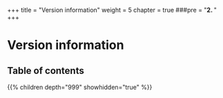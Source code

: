 +++
title = "Version information"
weight = 5
chapter = true
###pre = "<b>2. </b>"
+++

# Version information


## Table of contents

{{% children depth="999" showhidden="true" %}}
